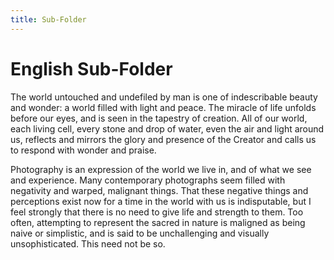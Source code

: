 ```yaml
---
title: Sub-Folder
---
```


# English Sub-Folder

The world untouched and undefiled by man is one of indescribable beauty and wonder: a world filled with light and peace. The miracle of life unfolds before our eyes, and is seen in the tapestry of creation. All of our world, each living cell, every stone and drop of water, even the air and light around us, reflects and mirrors the glory and presence of the Creator and calls us to respond with wonder and praise.

Photography is an expression of the world we live in, and of what we see and experience. Many contemporary photographs seem filled with negativity and warped, malignant things. That these negative things and perceptions exist now for a time in the world with us is indisputable, but I feel strongly that there is no need to give life and strength to them. Too often, attempting to represent the sacred in nature is maligned as being naive or simplistic, and is said to be unchallenging and visually unsophisticated. This need not be so.
